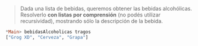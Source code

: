 > Dada una lista de bebidas, queremos obtener las bebidas alcohólicas. Resolverlo **con listas por comprensión** (no podés utilizar recursividad), mostrando sólo la descripción de la bebida.

``` haskell
*Main> bebidasAlcoholicas tragos
["Grog XD", "Cerveza", "Grapa"]
``` 


